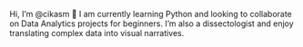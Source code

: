 Hi, I’m @cikasm 👋 I am currently learning Python and looking to collaborate on Data Analytics projects for beginners. I’m also a dissectologist and enjoy translating complex data into visual narratives.
<!---
cikasm/cikasm is a ✨ special ✨ repository because its `README.md` (this file) appears on your GitHub profile.
You can click the Preview link to take a look at your changes.
--->
